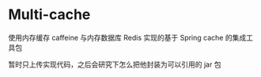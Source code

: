 # Multi-cache

使用内存缓存 caffeine 与内存数据库 Redis 实现的基于 Spring cache 的集成工具包

暂时只上传实现代码，之后会研究下怎么把他封装为可以引用的 jar 包